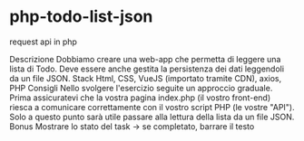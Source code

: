 # php-todo-list-json
request api in php

Descrizione
Dobbiamo creare una web-app che permetta di leggere una lista di Todo.
Deve essere anche gestita la persistenza dei dati leggendoli da un file JSON.
Stack
Html, CSS, VueJS (importato tramite CDN), axios, PHP
Consigli
Nello svolgere l'esercizio seguite un approccio graduale.
Prima assicuratevi che la vostra pagina index.php (il vostro front-end) riesca a comunicare correttamente con il vostro script PHP (le vostre "API").
Solo a questo punto sarà utile passare alla lettura della lista da un file JSON.
Bonus
Mostrare lo stato del task → se completato, barrare il testo